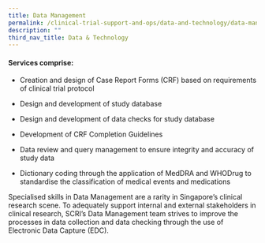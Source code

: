 ```yaml
---
title: Data Management
permalink: /clinical-trial-support-and-ops/data-and-technology/data-management/
description: ""
third_nav_title: Data & Technology
---
```

#### Services comprise: ####

*   Creation and design of Case Report Forms (CRF) based on requirements of clinical trial protocol
    
*   Design and development of study database
    
*   Design and development of data checks for study database
    
*   Development of CRF Completion Guidelines
    
*   Data review and query management to ensure integrity and accuracy of study data
    
*   Dictionary coding through the application of MedDRA and WHODrug to standardise the classification of medical events and medications
    

  

Specialised skills in Data Management are a rarity in Singapore’s clinical research scene. To adequately support internal and external stakeholders in clinical research, SCRI’s Data Management team strives to improve the processes in data collection and data checking through the use of Electronic Data Capture (EDC).
